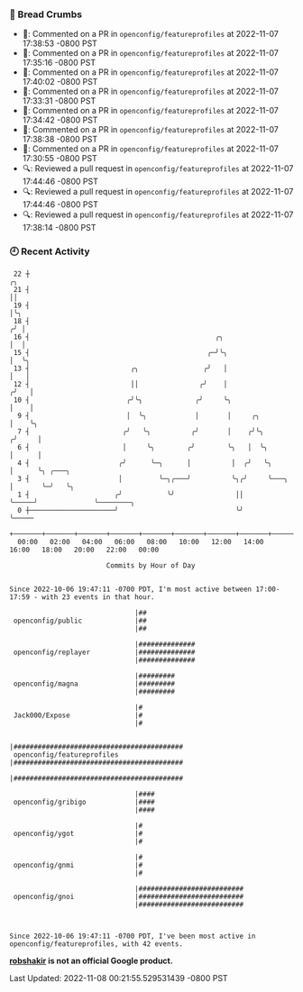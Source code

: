 ### 🍞 Bread Crumbs

 * 💬: Commented on a PR in  `openconfig/featureprofiles` at 2022-11-07 17:38:53 -0800 PST
 * 💬: Commented on a PR in  `openconfig/featureprofiles` at 2022-11-07 17:35:16 -0800 PST
 * 💬: Commented on a PR in  `openconfig/featureprofiles` at 2022-11-07 17:40:02 -0800 PST
 * 💬: Commented on a PR in  `openconfig/featureprofiles` at 2022-11-07 17:33:31 -0800 PST
 * 💬: Commented on a PR in  `openconfig/featureprofiles` at 2022-11-07 17:34:42 -0800 PST
 * 💬: Commented on a PR in  `openconfig/featureprofiles` at 2022-11-07 17:38:38 -0800 PST
 * 💬: Commented on a PR in  `openconfig/featureprofiles` at 2022-11-07 17:30:55 -0800 PST
 * 🔍: Reviewed a pull request in  `openconfig/featureprofiles` at 2022-11-07 17:44:46 -0800 PST
 * 🔍: Reviewed a pull request in  `openconfig/featureprofiles` at 2022-11-07 17:44:46 -0800 PST
 * 🔍: Reviewed a pull request in  `openconfig/featureprofiles` at 2022-11-07 17:38:14 -0800 PST

### 🕘 Recent Activity
```
 22 ┼                                                                        ╭╮
 21 ┤                                                                        ││
 19 ┤                                                                        │╰╮
 18 ┤                                                                       ╭╯ │
 16 ┤                                              ╭╮                       │  │
 15 ┤                                            ╭─╯╰╮                      │  ╰╮
 13 ┤                         ╭╮                ╭╯   │                      │   │
 12 ┤                         ││               ╭╯    │                     ╭╯   │
 10 ┤                        ╭╯╰╮             ╭╯     ╰╮                    │    │
  9 ┤                        │  ╰╮            │       │     ╭╮             │    ╰╮
  7 ┤                       ╭╯   ╰╮          ╭╯       │    ╭╯╰╮           ╭╯     │
  6 ┤                       │     ╰╮        ╭╯        ╰╮   │  ╰╮          │      │
  4 ┤                      ╭╯      ╰─╮      │          │  ╭╯   ╰╮         │      ╰╮ ╭───╮
  3 ┤                      │         ╰─╮╭───╯          ╰╮╭╯     ╰───╮     │       ╰─╯   ╰╮
  1 ┤                     ╭╯           ╰╯               ││          ╰─────╯              ╰────────╮
  0 ┼─────────────────────╯                             ╰╯                                        ╰─────
    +───────+───────+───────+───────+───────+───────+───────+───────+───────+───────+───────+───────+────
  00:00   02:00   04:00   06:00   08:00   10:00   12:00   14:00   16:00   18:00   20:00   22:00   00:00   

						Commits by Hour of Day


Since 2022-10-06 19:47:11 -0700 PDT, I'm most active between 17:00-17:59 - with 23 events in that hour.

```



```
                               |##
 openconfig/public             |##
                               |##

                               |##############
 openconfig/replayer           |##############
                               |##############

                               |#########
 openconfig/magna              |#########
                               |#########

                               |#
 Jack000/Expose                |#
                               |#

                               |##########################################
 openconfig/featureprofiles    |##########################################
                               |##########################################

                               |####
 openconfig/gribigo            |####
                               |####

                               |#
 openconfig/ygot               |#
                               |#

                               |#
 openconfig/gnmi               |#
                               |#

                               |##########################
 openconfig/gnoi               |##########################
                               |##########################



Since 2022-10-06 19:47:11 -0700 PDT, I've been most active in openconfig/featureprofiles, with 42 events.

```
**[robshakir](mailto:robjs@google.com) is not an official Google product.**  


Last Updated: 2022-11-08 00:21:55.529531439 -0800 PST
